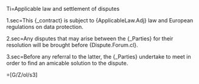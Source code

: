 Ti=Applicable law and settlement of disputes

1.sec=This {_contract} is subject to {ApplicableLaw.Adj} law and European regulations on data protection.

2.sec=Any disputes that may arise between the {_Parties} for their resolution will be brought before {Dispute.Forum.cl}.

3.sec=Before any referral to the latter, the {_Parties} undertake to meet in order to find an amicable solution to the dispute. 

=[G/Z/ol/s3]

